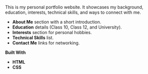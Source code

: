 
This is my personal portfolio website.
It showcases my background, education, interests, technical skills, and ways to connect with me.

* **About Me** section with a short introduction.
* **Education** details (Class 10, Class 12, and University).
* **Interests** section for personal hobbies.
* **Technical Skills** list.
* **Contact Me** links for networking.

**Built With**

* **HTML**
* **CSS**




